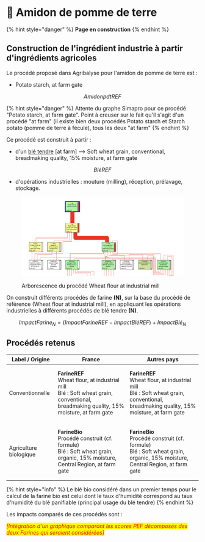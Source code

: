 # 🥔 Amidon de pomme de terre

{% hint style="danger" %}
**Page en construction**
{% endhint %}

## Construction de l'ingrédient industrie à partir d'ingrédients agricoles

Le procédé proposé dans Agribalyse pour l'amidon de pomme de terre est :&#x20;

* Potato starch, at farm gate

$$
AmidonpdtREF
$$



{% hint style="danger" %}
Attente du graphe Simapro pour ce procédé "Potato starch, at farm gate". Point à creuser sur le fait qu'il s'agit d'un procédé "at farm" (il existe bien deux procédés Potato starch et Starch potato (pomme de terre à fécule), tous les deux "at farm"
{% endhint %}



Ce procédé est construit à partir :&#x20;

* d'un [blé tendre](https://fabrique-numerique.gitbook.io/ecobalyse/alimentaire/ingredients-agricoles/ble-tendre) \[at farm] --> Soft wheat grain, conventional, breadmaking quality, 15% moisture, at farm gate

$$
BléREF
$$

* d'opérations industrielles : mouture (milling), réception, prélavage, stockage.&#x20;

<figure><img src="../../.gitbook/assets/Image collée à 2022-11-9 17-42.png" alt=""><figcaption><p>Arborescence du procédé Wheat flour at industrial mill</p></figcaption></figure>

On construit différents procédés de farine **(N)**, sur la base du procédé de référence (Wheat flour at industrial mill), en appliquant les opérations industrielles à différents procédés de blé tendre **(N)**.

$$
ImpactFarine_N = (ImpactFarineREF - ImpactBléREF )+ImpactBlé_N
$$

## Procédés retenus

| Label / Origine        | France                                                                                                                                                        | Autres pays                                                                                                                                                   |
| ---------------------- | ------------------------------------------------------------------------------------------------------------------------------------------------------------- | ------------------------------------------------------------------------------------------------------------------------------------------------------------- |
| Conventionnelle        | <p><strong>FarineREF</strong><br>Wheat flour, at industrial mill<br>Blé : Soft wheat grain, conventional, breadmaking quality, 15% moisture, at farm gate</p> | <p><strong>FarineREF</strong><br>Wheat flour, at industrial mill<br>Blé : Soft wheat grain, conventional, breadmaking quality, 15% moisture, at farm gate</p> |
| Agriculture biologique | <p><strong>FarineBio</strong><br>Procédé construit (cf. formule)<br>Blé : Soft wheat grain, organic, 15% moisture, Central Region, at farm gate</p>           | <p><strong>FarineBio</strong><br>Procédé construit (cf. formule)<br>Blé : Soft wheat grain, organic, 15% moisture, Central Region, at farm gate</p>           |

{% hint style="info" %}
Le blé bio considéré dans un premier temps pour le calcul de la farine bio est celui dont le taux d'humidité correspond au taux d'humidité du blé panifiable (principal usage du blé tendre)
{% endhint %}

Les impacts comparés de ces procédés sont :&#x20;

_<mark style="color:red;">\[Intégration d'un graphique comparant les scores PEF décomposés des deux Farines qui seraient considérées]</mark>_&#x20;

